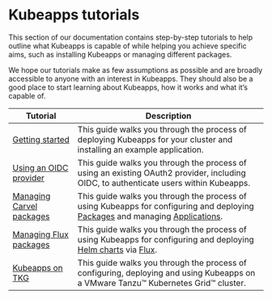 # Kubeapps tutorials

This section of our documentation contains step-by-step tutorials to help outline what Kubeapps is capable of while helping you achieve specific aims, such as installing Kubeapps or managing different packages.

We hope our tutorials make as few assumptions as possible and are broadly accessible to anyone with an interest in Kubeapps. They should also be a good place to start learning about Kubeapps, how it works and what it’s capable of.

| Tutorial      | Description |
| ----------- | ----------- |
| [Getting started](./getting-started.md)    | This guide walks you through the process of deploying Kubeapps for your cluster and installing an example application.       |
| [Using an OIDC provider](./using-an-OIDC-provider.md) | This guide walks you through the process of using an existing OAuth2 provider, including OIDC, to authenticate users within Kubeapps.        |
| [Managing Carvel packages](./managing-carvel-packages.md) | This guide walks you through the process of using Kubeapps for configuring and deploying [Packages](https://carvel.dev/kapp-controller/docs/latest/packaging/#package) and managing [Applications](https://carvel.dev/kapp/docs/latest/apps/).        |
| [Managing Flux packages](./managing-flux-packages.md) | This guide walks you through the process of using Kubeapps for configuring and deploying [Helm charts](https://helm.sh/) via [Flux](https://fluxcd.io/).       |
| [Kubeapps on TKG](./kubeapps-on-tkg/README.md) | This guide walks you through the process of configuring, deploying and using Kubeapps on a VMware Tanzu™ Kubernetes Grid™ cluster.        |